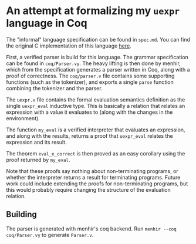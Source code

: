 # An attempt at formalizing my `uexpr` language in Coq

The "informal" language specification can be found in `spec.md`. You can find
the original C implementation of this language
[here](https://github.com/kuruczgy/gui_calendar/tree/master/src/uexpr).

First, a verified parser is build for this language. The grammar specification
can be found in `coq/Parser.vy`. The heavy lifting is then done by menhir,
which from the specification generates a parser written in Coq, along with a
proof of correctness. The `coq/parser.v` file contains some supporting
functions (such as the tokenizer), and exports a single `parse` function
combining the tokenizer and the parser.

The `uexpr.v` file contains the formal evaluation semantics definition as the
single `uexpr_eval` inductive type. This is basically a relation that relates
an expression with a value it evaluates to (along with the changes in the
environment).

The function `my_eval` is a verified interpreter that evaluates an expression,
and along with the results, returns a proof that `uexpr_eval` relates the
expression and its result.

The theorem `eval_e_correct` is then proved as an easy corollary using the
proof returned by `my_eval`.

Note that these proofs say nothing about non-terminating programs, or whether
the interpreter returns a result for terminating programs. Future work could
include extending the proofs for non-terminating programs, but this would
probably require changing the structure of the evaluation relation.

## Building
The parser is generated with menhir's coq backend. Run `menhir --coq
coq/Parser.vy` to generate `Parser.v`.
